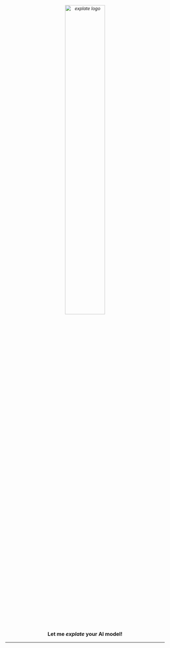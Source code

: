 *<p align="center">
  <img src="https://git.science.uu.nl/m.j.robeer/explate/-/raw/master/img/explate.png" alt="explate logo" width="50%">*
</p>

**<h3 align="center">
Let me <i>explate</i> your AI model!**
</h3>

---
